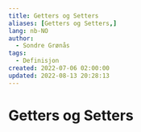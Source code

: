 ```yaml
---
title: Getters og Setters
aliases: [Getters og Setters,]
lang: nb-NO
author:
  - Sondre Grønås
tags:
  - Definisjon
created: 2022-07-06 02:00:00
updated: 2022-08-13 20:28:13
---
```

# Getters og Setters
